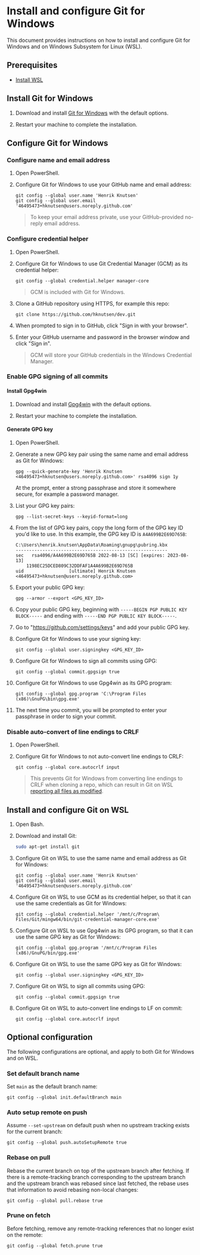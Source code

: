 # Install and configure Git for Windows

This document provides instructions on how to install and configure Git for Windows and on Windows Subsystem for Linux (WSL).

## Prerequisites

- [Install WSL](./wsl.md)

## Install Git for Windows

1. Download and install [Git for Windows](https://gitforwindows.org/) with the default options.

1. Restart your machine to complete the installation.

## Configure Git for Windows

### Configure name and email address

1. Open PowerShell.

1. Configure Git for Windows to use your GitHub name and email address:

    ```text
    git config --global user.name 'Henrik Knutsen'
    git config --global user.email '46495473+hknutsen@users.noreply.github.com'
    ```

    > To keep your email address private, use your GitHub-provided no-reply email address.

### Configure credential helper

1. Open PowerShell.

1. Configure Git for Windows to use Git Credential Manager (GCM) as its credential helper:

    ```text
    git config --global credential.helper manager-core
    ```

    > GCM is included with Git for Windows.

1. Clone a GitHub repository using HTTPS, for example this repo:

    ```text
    git clone https://github.com/hknutsen/dev.git
    ```

1. When prompted to sign in to GitHub, click "Sign in with your browser".

1. Enter your GitHub username and password in the browser window and click "Sign in".

    > GCM will store your GitHub credentials in the Windows Credential Manager.

### Enable GPG signing of all commits

#### Install Gpg4win

1. Download and install [Gpg4win](https://www.gpg4win.org/) with the default options.

1. Restart your machine to complete the installation.

#### Generate GPG key

1. Open PowerShell.

1. Generate a new GPG key pair using the same name and email address as Git for Windows:

    ```text
    gpg --quick-generate-key 'Henrik Knutsen <46495473+hknutsen@users.noreply.github.com>' rsa4096 sign 1y
    ```

    At the prompt, enter a strong passphrase and store it somewhere secure, for example a password manager.

1. List your GPG key pairs:

    ```text
    gpg --list-secret-keys --keyid-format=long
    ```

1. From the list of GPG key pairs, copy the long form of the GPG key ID you'd like to use. In this example, the GPG key ID is `A4A699B2E69D765B`:

    ```text
    C:\Users\henrik.knutsen\AppData\Roaming\gnupg\pubring.kbx
    ---------------------------------------------------------
    sec   rsa4096/A4A699B2E69D765B 2022-08-13 [SC] [expires: 2023-08-13]
        1198EC25DCED809C32DDFAF1A4A699B2E69D765B
    uid                 [ultimate] Henrik Knutsen <46495473+hknutsen@users.noreply.github.com>
    ```

1. Export your public GPG key:

    ```text
    gpg --armor --export <GPG_KEY_ID>
    ```

1. Copy your public GPG key, beginning with `-----BEGIN PGP PUBLIC KEY BLOCK-----` and ending with `-----END PGP PUBLIC KEY BLOCK-----`.

1. Go to "https://github.com/settings/keys" and add your public GPG key.

1. Configure Git for Windows to use your signing key:

    ```text
    git config --global user.signingkey <GPG_KEY_ID>
    ```

1. Configure Git for Windows to sign all commits using GPG:

    ```text
    git config --global commit.gpgsign true
    ```

1. Configure Git for Windows to use Gpg4win as its GPG program:

    ```text
    git config --global gpg.program 'C:\Program Files (x86)\GnuPG\bin\gpg.exe'
    ```

1. The next time you commit, you will be prompted to enter your passphrase in order to sign your commit.

### Disable auto-convert of line endings to CRLF

1. Open PowerShell.

1. Configure Git for Windows to not auto-convert line endings to CRLF:

    ```text
    git config --global core.autocrlf input
    ```

   > This prevents Git for Windows from converting line endings to CRLF when cloning a repo, which can result in Git on WSL [reporting all files as modified](https://code.visualstudio.com/docs/remote/troubleshooting#_resolving-git-line-ending-issues-in-containers-resulting-in-many-modified-files).

## Install and configure Git on WSL

1. Open Bash.

1. Download and install Git:

    ```bash
    sudo apt-get install git
    ```

1. Configure Git on WSL to use the same name and email address as Git for Windows:

    ```text
    git config --global user.name 'Henrik Knutsen'
    git config --global user.email '46495473+hknutsen@users.noreply.github.com'
    ```

1. Configure Git on WSL to use GCM as its credential helper, so that it can use the same credentials as Git for Windows:

    ```text
    git config --global credential.helper '/mnt/c/Program\ Files/Git/mingw64/bin/git-credential-manager-core.exe'
    ```

1. Configure Git on WSL to use Gpg4win as its GPG program, so that it can use the same GPG key as Git for Windows:

    ```text
    git config --global gpg.program '/mnt/c/Program Files (x86)/GnuPG/bin/gpg.exe'
    ```

1. Configure Git on WSL to use the same GPG key as Git for Windows:

    ```text
    git config --global user.signingkey <GPG_KEY_ID>
    ```

1. Configure Git on WSL to sign all commits using GPG:

    ```text
    git config --global commit.gpgsign true
    ```

1. Configure Git on WSL to auto-convert line endings to LF on commit:

    ```text
    git config --global core.autocrlf input
    ```

## Optional configuration

The following configurations are optional, and apply to both Git for Windows and on WSL.

### Set default branch name

Set `main` as the default branch name:

```text
git config --global init.defaultBranch main
```

### Auto setup remote on push

Assume `--set-upstream` on default push when no upstream tracking exists for the current branch:

```text
git config --global push.autoSetupRemote true
```

### Rebase on pull

Rebase the current branch on top of the upstream branch after fetching. If there is a remote-tracking branch corresponding to the upstream branch and the upstream branch was rebased since last fetched, the rebase uses that information to avoid rebasing non-local changes:

```text
git config --global pull.rebase true
```

### Prune on fetch

Before fetching, remove any remote-tracking references that no longer exist on the remote:

```text
git config --global fetch.prune true
```
